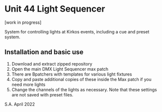 # Unit 44 Light Sequencer

[work in progress]

System for controlling lights at Kirkos events, including a cue and preset system.


## Installation and basic use
1. Download and extract zipped repository
2. Open the main DMX Light Sequencer max patch
3. There are Bpatchers with templates for various light fixtures
4. Copy and paste additional copies of these inside the Max patch if you need more lights
5. Change the channels of the lights as necessary. Note that these settings are not saved with preset files.

S.A. April 2022